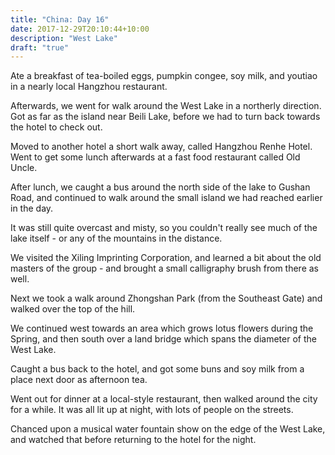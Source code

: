 ```yaml
---
title: "China: Day 16"
date: 2017-12-29T20:10:44+10:00
description: "West Lake"
draft: "true"
---
```

Ate a breakfast of tea-boiled eggs, pumpkin congee, soy milk, and youtiao in a nearly local Hangzhou restaurant.

Afterwards, we went for walk around the West Lake in a northerly direction. Got as far as the island near Beili Lake, before we had to turn back towards the hotel to check out.

Moved to another hotel a short walk away, called Hangzhou Renhe Hotel. Went to get some lunch afterwards at a fast food restaurant called Old Uncle.

After lunch, we caught a bus around the north side of the lake to Gushan Road, and continued to walk around the small island we had reached earlier in the day.

It was still quite overcast and misty, so you couldn't really see much of the lake itself - or any of the mountains in the distance.

We visited the Xiling Imprinting Corporation, and learned a bit about the old masters of the group - and brought a small calligraphy brush from there as well.

Next we took a walk around Zhongshan Park (from the Southeast Gate) and walked over the top of the hill.

We continued west towards an area which grows lotus flowers during the Spring, and then south over a land bridge which spans the diameter of the West Lake.

Caught a bus back to the hotel, and got some buns and soy milk from a place next door as afternoon tea.

Went out for dinner at a local-style restaurant, then walked around the city for a while. It was all lit up at night, with lots of people on the streets.

Chanced upon a musical water fountain show on the edge of the West Lake, and watched that before returning to the hotel for the night.

